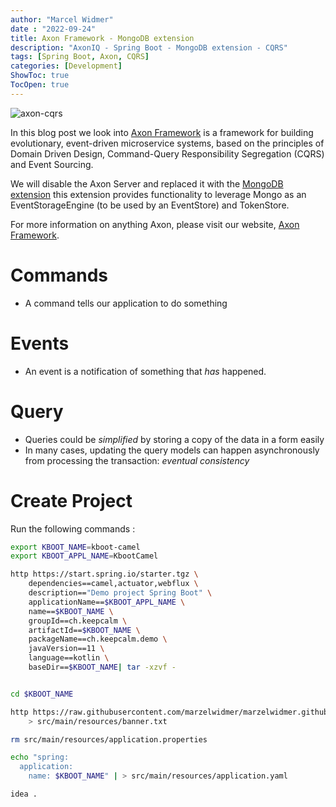 ```yaml
---
author: "Marcel Widmer"
date : "2022-09-24"
title: Axon Framework - MongoDB extension
description: "AxonIQ - Spring Boot - MongoDB extension - CQRS"
tags: [Spring Boot, Axon, CQRS]
categories: [Development]
ShowToc: true
TocOpen: true
---
```





![axon-cqrs](/static/axon/axon-cqrs.jpg)


In this blog post we look into [Axon Framework](https://www.axoniq.io) is a framework for building evolutionary, event-driven microservice systems, based on the principles of Domain Driven Design, Command-Query Responsibility Segregation (CQRS) and Event Sourcing.

We will disable the Axon Server and replaced it with the [MongoDB extension](https://github.com/AxonFramework/extension-mongo) this extension provides functionality to leverage Mongo as an EventStorageEngine (to be used by an EventStore) and TokenStore.

For more information on anything Axon, please visit our website, [Axon Framework](https://www.axoniq.io).



# Commands
* A command tells our application to do something

# Events
* An event is a notification of something that _has_ happened.

# Query
* Queries could be _simplified_ by storing a copy of the data in a form easily
* In many cases, updating the query models can happen asynchronously from processing the transaction: _eventual consistency_


# Create Project
Run the following commands :
```bash
export KBOOT_NAME=kboot-camel
export KBOOT_APPL_NAME=KbootCamel

http https://start.spring.io/starter.tgz \
    dependencies==camel,actuator,webflux \
    description=="Demo project Spring Boot" \
    applicationName==$KBOOT_APPL_NAME \
    name==$KBOOT_NAME \
    groupId==ch.keepcalm \
    artifactId==$KBOOT_NAME \
    packageName==ch.keepcalm.demo \
    javaVersion==11 \
    language==kotlin \
    baseDir==$KBOOT_NAME| tar -xzvf -


cd $KBOOT_NAME

http https://raw.githubusercontent.com/marzelwidmer/marzelwidmer.github.io/master/img/banner.txt \
    > src/main/resources/banner.txt

rm src/main/resources/application.properties

echo "spring:
  application:
    name: $KBOOT_NAME" | > src/main/resources/application.yaml

idea .
```
